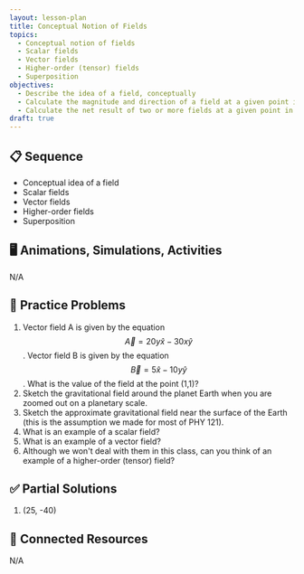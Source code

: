 ```yaml
---
layout: lesson-plan
title: Conceptual Notion of Fields
topics:
  - Conceptual notion of fields
  - Scalar fields
  - Vector fields
  - Higher-order (tensor) fields
  - Superposition
objectives:
  - Describe the idea of a field, conceptually
  - Calculate the magnitude and direction of a field at a given point in space
  - Calculate the net result of two or more fields at a given point in space
draft: true
---
```


## 📋 Sequence

* Conceptual idea of a field
* Scalar fields
* Vector fields
* Higher-order fields
* Superposition

## 🖥️ Animations, Simulations, Activities

N/A

## 📝 Practice Problems

1. Vector field A is given by the equation $$ \vec{A} = 20 y \hat{x} - 30 x \hat{y} $$. Vector field B is given by the equation $$ \vec{B} = 5 \hat{x} - 10 y \hat{y} $$. What is the value of the field at the point (1,1)?
2. Sketch the gravitational field around the planet Earth when you are zoomed out on a planetary scale.
3. Sketch the approximate gravitational field near the surface of the Earth (this is the assumption we made for most of PHY 121).
4. What is an example of a scalar field?
5. What is an example of a vector field?
6. Although we won't deal with them in this class, can you think of an example of a higher-order (tensor) field?

## ✅ Partial Solutions

1. (25, -40)

## 📘 Connected Resources

N/A
